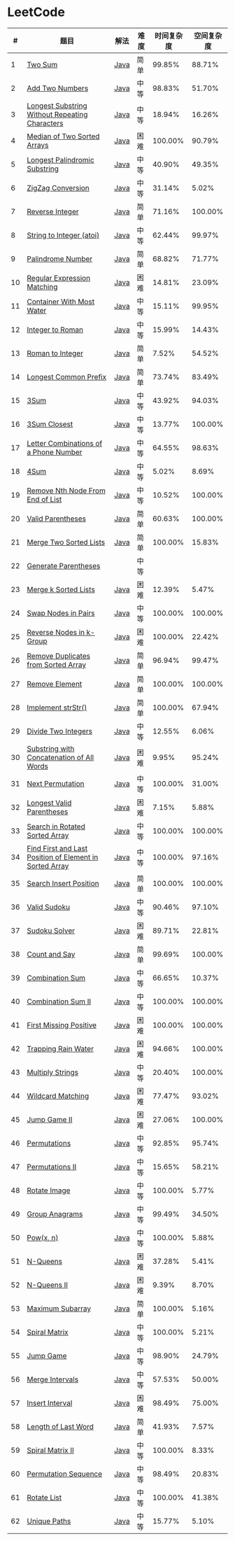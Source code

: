 # LeetCode

| # | 题目 | 解法 | 难度 | 时间复杂度 | 空间复杂度 |
|---| ----- | -------- | ---------- | ----------- | ------------- |
| 1 | [Two Sum](https://leetcode.com/problems/two-sum/) | [Java](https://github.com/lxr17/leetcode/blob/master/src/main/java/com/lxr/leetcode/TwoSum.java) | 简单 | 99.85% | 88.71% |
| 2 | [Add Two Numbers](https://leetcode.com/problems/add-two-numbers/) | [Java](https://github.com/lxr17/leetcode/blob/master/src/main/java/com/lxr/leetcode/AddTwoNumbers.java) | 中等 | 98.83% | 51.70% |
| 3 | [Longest Substring Without Repeating Characters](https://leetcode.com/problems/longest-substring-without-repeating-characters/) | [Java](https://github.com/lxr17/leetcode/blob/master/src/main/java/com/lxr/leetcode/LongestSubstringWithoutRepeatingCharacters.java) | 中等 | 18.94% | 16.26% |
| 4 | [Median of Two Sorted Arrays](https://leetcode.com/problems/median-of-two-sorted-arrays/) | [Java](https://github.com/lxr17/leetcode/blob/master/src/main/java/com/lxr/leetcode/MedianOfTwoSortedArrays.java) | 困难 | 100.00% | 90.79% |
| 5 | [Longest Palindromic Substring](https://leetcode.com/problems/longest-palindromic-substring/) | [Java](https://github.com/lxr17/leetcode/blob/master/src/main/java/com/lxr/leetcode/LongestPalindromicSubstring.java) | 中等 | 40.90% | 49.35% |
| 6 | [ZigZag Conversion](https://leetcode.com/problems/zigzag-conversion/) | [Java](https://github.com/lxr17/leetcode/blob/master/src/main/java/com/lxr/leetcode/ZigZagConversion.java) | 中等 | 31.14% | 5.02% |
| 7 | [Reverse Integer](https://leetcode.com/problems/reverse-integer/) | [Java](https://github.com/lxr17/leetcode/blob/master/src/main/java/com/lxr/leetcode/ReverseInteger.java) | 简单 | 71.16% | 100.00% |
| 8 | [String to Integer (atoi)](https://leetcode.com/problems/string-to-integer-atoi/) | [Java](https://github.com/lxr17/leetcode/blob/master/src/main/java/com/lxr/leetcode/StringToInteger_Atoi.java) | 中等 | 62.44% | 99.97% |
| 9 | [Palindrome Number](https://leetcode.com/problems/palindrome-number/) | [Java](https://github.com/lxr17/leetcode/blob/master/src/main/java/com/lxr/leetcode/PalindromeNumber.java) | 简单 | 68.82% | 71.77% |
| 10 | [Regular Expression Matching](https://leetcode.com/problems/regular-expression-matching/) | [Java](https://github.com/lxr17/leetcode/blob/master/src/main/java/com/lxr/leetcode/RegularExpressionMatching.java) | 困难 | 14.81% | 23.09% |
| 11 | [Container With Most Water](https://leetcode.com/problems/container-with-most-water/) | [Java](https://github.com/lxr17/leetcode/blob/master/src/main/java/com/lxr/leetcode/ContainerWithMostWater.java) | 中等 | 15.11% | 99.95% |
| 12 | [Integer to Roman](https://leetcode.com/problems/integer-to-roman/) | [Java](https://github.com/lxr17/leetcode/blob/master/src/main/java/com/lxr/leetcode/IntegerToRoman.java) | 中等 | 15.99% | 14.43% |
| 13 | [Roman to Integer](https://leetcode.com/problems/roman-to-integer/) | [Java](https://github.com/lxr17/leetcode/blob/master/src/main/java/com/lxr/leetcode/RomanToInteger.java) | 简单 | 7.52% | 54.52% |
| 14 | [Longest Common Prefix](https://leetcode.com/problems/longest-common-prefix/) | [Java](https://github.com/lxr17/leetcode/blob/master/src/main/java/com/lxr/leetcode/LongestCommonPrefix.java) | 简单 | 73.74% | 83.49% |
| 15 | [3Sum](https://leetcode.com/problems/3sum/) | [Java](https://github.com/lxr17/leetcode/blob/master/src/main/java/com/lxr/leetcode/_3Sum.java) | 中等 | 43.92% | 94.03% |
| 16 | [3Sum Closest](https://leetcode.com/problems/3sum-closest/) | [Java](https://github.com/lxr17/leetcode/blob/master/src/main/java/com/lxr/leetcode/_3SumClosest.java) | 中等 | 13.77% | 100.00% |
| 17 | [Letter Combinations of a Phone Number](https://leetcode.com/problems/letter-combinations-of-a-phone-number/) | [Java](https://github.com/lxr17/leetcode/blob/master/src/main/java/com/lxr/leetcode/LetterCombinationsOfAPhoneNumber.java) | 中等 | 64.55% | 98.63% |
| 18 | [4Sum](https://leetcode.com/problems/4sum/) | [Java](https://github.com/lxr17/leetcode/blob/master/src/main/java/com/lxr/leetcode/_4Sum.java) | 中等 | 5.02% | 8.69% |
| 19 | [Remove Nth Node From End of List](https://leetcode.com/problems/remove-nth-node-from-end-of-list/) | [Java](https://github.com/lxr17/leetcode/blob/master/src/main/java/com/lxr/leetcode/RemoveNthNodeFromEndOfList.java) | 中等 | 10.52% | 100.00% |
| 20 | [Valid Parentheses](https://leetcode.com/problems/valid-parentheses/) | [Java](https://github.com/lxr17/leetcode/blob/master/src/main/java/com/lxr/leetcode/ValidParentheses.java) | 简单 | 60.63% | 100.00% |
| 21 | [Merge Two Sorted Lists](https://leetcode.com/problems/merge-two-sorted-lists/) | [Java](https://github.com/lxr17/leetcode/blob/master/src/main/java/com/lxr/leetcode/MergeTwoSortedLists.java) | 简单 | 100.00% | 15.83% |
| 22 | [Generate Parentheses](https://leetcode.com/problems/generate-parentheses/) |  | 中等 |  |  |
| 23 | [Merge k Sorted Lists](https://leetcode.com/problems/merge-k-sorted-lists/) | [Java](https://github.com/lxr17/leetcode/blob/master/src/main/java/com/lxr/leetcode/MergeKSortedLists.java) | 困难 | 12.39% | 5.47% |
| 24 | [Swap Nodes in Pairs](https://leetcode.com/problems/swap-nodes-in-pairs/) | [Java](https://github.com/lxr17/leetcode/blob/master/src/main/java/com/lxr/leetcode/SwapNodesInPairs.java) | 中等 | 100.00% | 100.00% |
| 25 | [Reverse Nodes in k-Group](https://leetcode.com/problems/reverse-nodes-in-k-group/) | [Java](https://github.com/lxr17/leetcode/blob/master/src/main/java/com/lxr/leetcode/ReverseNodesInKGroup.java) | 困难 | 100.00% | 22.42% |
| 26 | [Remove Duplicates from Sorted Array](https://leetcode.com/problems/remove-duplicates-from-sorted-array/) | [Java](https://github.com/lxr17/leetcode/blob/master/src/main/java/com/lxr/leetcode/RemoveDuplicatesFromSortedArray.java) | 简单 | 96.94% | 99.47% |
| 27 | [Remove Element](https://leetcode.com/problems/remove-element/) | [Java](https://github.com/lxr17/leetcode/blob/master/src/main/java/com/lxr/leetcode/RemoveElement.java) | 简单 | 100.00% | 100.00% |
| 28 | [Implement strStr()](https://leetcode.com/problems/implement-strstr/) | [Java](https://github.com/lxr17/leetcode/blob/master/src/main/java/com/lxr/leetcode/ImplementStr.java) | 简单 | 100.00% | 67.94% |
| 29 | [Divide Two Integers](https://leetcode.com/problems/divide-two-integers/) | [Java](https://github.com/lxr17/leetcode/blob/master/src/main/java/com/lxr/leetcode/DivideTwoIntegers.java) | 中等 | 12.55% | 6.06% |
| 30 | [Substring with Concatenation of All Words](https://leetcode.com/problems/substring-with-concatenation-of-all-words/) | [Java](https://github.com/lxr17/leetcode/blob/master/src/main/java/com/lxr/leetcode/SubstringWithConcatenationOfAllWords.java) | 困难 | 9.95% | 95.24% |
| 31 | [Next Permutation](https://leetcode.com/problems/next-permutation/) | [Java](https://github.com/lxr17/leetcode/blob/master/src/main/java/com/lxr/leetcode/NextPermutation.java) | 中等 | 100.00% | 31.00% |
| 32 | [Longest Valid Parentheses](https://leetcode.com/problems/longest-valid-parentheses/) | [Java](https://github.com/lxr17/leetcode/blob/master/src/main/java/com/lxr/leetcode/LongestValidParentheses.java) | 困难 | 7.15% | 5.88% |
| 33 | [Search in Rotated Sorted Array](https://leetcode.com/problems/search-in-rotated-sorted-array/) | [Java](https://github.com/lxr17/leetcode/blob/master/src/main/java/com/lxr/leetcode/SearchInRotatedSortedArray.java) | 中等 | 100.00% | 100.00% |
| 34 | [Find First and Last Position of Element in Sorted Array](https://leetcode.com/problems/find-first-and-last-position-of-element-in-sorted-array/) | [Java](https://github.com/lxr17/leetcode/blob/master/src/main/java/com/lxr/leetcode/FindFirstAndLastPositionOfElementInSortedArray.java) | 中等 | 100.00% | 97.16% |
| 35 | [Search Insert Position](https://leetcode.com/problems/search-insert-position/) | [Java](https://github.com/lxr17/leetcode/blob/master/src/main/java/com/lxr/leetcode/SearchInsertPosition.java) | 简单 | 100.00% | 100.00% |
| 36 | [Valid Sudoku](https://leetcode.com/problems/valid-sudoku/) | [Java](https://github.com/lxr17/leetcode/blob/master/src/main/java/com/lxr/leetcode/ValidSudoku.java) | 中等 | 90.46% | 97.10% |
| 37 | [Sudoku Solver](https://leetcode.com/problems/sudoku-solver/) | [Java](https://github.com/lxr17/leetcode/blob/master/src/main/java/com/lxr/leetcode/SudokuSolver.java) | 困难 | 89.71% | 22.81% |
| 38 | [Count and Say](https://leetcode.com/problems/count-and-say/) | [Java](https://github.com/lxr17/leetcode/blob/master/src/main/java/com/lxr/leetcode/CountAndSay.java) | 简单 | 99.69% | 100.00% |
| 39 | [Combination Sum](https://leetcode.com/problems/combination-sum/) | [Java](https://github.com/lxr17/leetcode/blob/master/src/main/java/com/lxr/leetcode/CombinationSum.java) | 中等 | 66.65% | 10.37% |
| 40 | [Combination Sum II](https://leetcode.com/problems/combination-sum-ii/) | [Java](https://github.com/lxr17/leetcode/blob/master/src/main/java/com/lxr/leetcode/CombinationSumII.java) | 中等 | 100.00% | 100.00% |
| 41 | [First Missing Positive](https://leetcode.com/problems/first-missing-positive/) | [Java](https://github.com/lxr17/leetcode/blob/master/src/main/java/com/lxr/leetcode/FirstMissingPositive.java) | 困难 | 100.00% | 100.00% |
| 42 | [Trapping Rain Water](https://leetcode.com/problems/trapping-rain-water/) | [Java](https://github.com/lxr17/leetcode/blob/master/src/main/java/com/lxr/leetcode/TrappingRainWater.java) | 困难 | 94.66% | 100.00% |
| 43 | [Multiply Strings](https://leetcode.com/problems/multiply-strings/) | [Java](https://github.com/lxr17/leetcode/blob/master/src/main/java/com/lxr/leetcode/MultiplyStrings.java) | 中等 | 20.40% | 100.00% |
| 44 | [Wildcard Matching](https://leetcode.com/problems/wildcard-matching/) | [Java](https://github.com/lxr17/leetcode/blob/master/src/main/java/com/lxr/leetcode/WildcardMatching.java) | 困难 | 77.47% | 93.02% |
| 45 | [Jump Game II](https://leetcode.com/problems/jump-game-ii/) | [Java](https://github.com/lxr17/leetcode/blob/master/src/main/java/com/lxr/leetcode/JumpGameII.java) | 困难 | 27.06% | 100.00% |
| 46 | [Permutations](https://leetcode.com/problems/permutations/) | [Java](https://github.com/lxr17/leetcode/blob/master/src/main/java/com/lxr/leetcode/Permutations.java) | 中等 | 92.85% | 95.74% |
| 47 | [Permutations II](https://leetcode.com/problems/permutations-ii/) | [Java](https://github.com/lxr17/leetcode/blob/master/src/main/java/com/lxr/leetcode/PermutationsII.java) | 中等 | 15.65% | 58.21% |
| 48 | [Rotate Image](https://leetcode.com/problems/rotate-image/) | [Java](https://github.com/lxr17/leetcode/blob/master/src/main/java/com/lxr/leetcode/RotateImage.java) | 中等 | 100.00% | 5.77% |
| 49 | [Group Anagrams](https://leetcode.com/problems/group-anagrams/) | [Java](https://github.com/lxr17/leetcode/blob/master/src/main/java/com/lxr/leetcode/GroupAnagrams.java) | 中等 | 99.49% | 34.50% |
| 50 | [Pow(x, n)](https://leetcode.com/problems/powx-n/) | [Java](https://github.com/lxr17/leetcode/blob/master/src/main/java/com/lxr/leetcode/PowXN.java) | 中等 | 100.00% | 5.88% |
| 51 | [N-Queens](https://leetcode.com/problems/n-queens/) | [Java](https://github.com/lxr17/leetcode/blob/master/src/main/java/com/lxr/leetcode/NQueens.java) | 困难 | 37.28% | 5.41% |
| 52 | [N-Queens II](https://leetcode.com/problems/n-queens-ii/) | [Java](https://github.com/lxr17/leetcode/blob/master/src/main/java/com/lxr/leetcode/NQueensII.java) | 困难 | 9.39% | 8.70% |
| 53 | [Maximum Subarray](https://leetcode.com/problems/maximum-subarray/) | [Java](https://github.com/lxr17/leetcode/blob/master/src/main/java/com/lxr/leetcode/MaximumSubarray.java) | 简单 | 100.00% | 5.16% |
| 54 | [Spiral Matrix](https://leetcode.com/problems/spiral-matrix/) | [Java](https://github.com/lxr17/leetcode/blob/master/src/main/java/com/lxr/leetcode/SpiralMatrix.java) | 中等 | 100.00% | 5.21% |
| 55 | [Jump Game](https://leetcode.com/problems/jump-game/) | [Java](https://github.com/lxr17/leetcode/blob/master/src/main/java/com/lxr/leetcode/JumpGame.java) | 中等 | 98.90% | 24.79% |
| 56 | [Merge Intervals](https://leetcode.com/problems/merge-intervals/) | [Java](https://github.com/lxr17/leetcode/blob/master/src/main/java/com/lxr/leetcode/MergeIntervals.java) | 中等 | 57.53% | 50.00% |
| 57 | [Insert Interval](https://leetcode.com/problems/insert-interval/) | [Java](https://github.com/lxr17/leetcode/blob/master/src/main/java/com/lxr/leetcode/InsertInterval.java) | 困难 | 98.49% | 75.00% |
| 58 | [Length of Last Word](https://leetcode.com/problems/length-of-last-word/) | [Java](https://github.com/lxr17/leetcode/blob/master/src/main/java/com/lxr/leetcode/LengthOfLastWord.java) | 简单 | 41.93% | 7.57% |
| 59 | [Spiral Matrix II](https://leetcode.com/problems/spiral-matrix-ii/) | [Java](https://github.com/lxr17/leetcode/blob/master/src/main/java/com/lxr/leetcode/SpiralMatrixII.java) | 中等 | 100.00% | 8.33% |
| 60 | [Permutation Sequence](https://leetcode.com/problems/permutation-sequence/) | [Java](https://github.com/lxr17/leetcode/blob/master/src/main/java/com/lxr/leetcode/PermutationSequence.java) | 中等 | 98.49% | 20.83% |
| 61 | [Rotate List](https://leetcode.com/problems/rotate-list/) | [Java](https://github.com/lxr17/leetcode/blob/master/src/main/java/com/lxr/leetcode/RotateList.java) | 中等 | 100.00% | 41.38% |
| 62 | [Unique Paths](https://leetcode.com/problems/unique-paths/) | [Java](https://github.com/lxr17/leetcode/blob/master/src/main/java/com/lxr/leetcode/UniquePaths.java) | 中等 | 15.77% | 5.10% |
